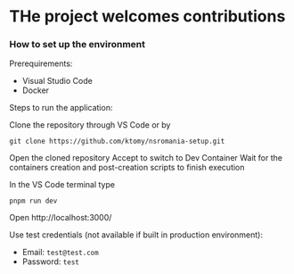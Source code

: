 # THe project welcomes contributions

### How to set up the environment

Prerequirements:
* Visual Studio Code
* Docker

Steps to run the application:

Clone the repository through VS Code or by
```
git clone https://github.com/ktomy/nsromania-setup.git
```

Open the cloned repository
Accept to switch to Dev Container
Wait for the containers creation and post-creation scripts to finish execution

In the VS Code terminal type
```
pnpm run dev
```
Open http://localhost:3000/

Use test credentials (not available if built in production environment):
* Email: `test@test.com`
* Password: `test`